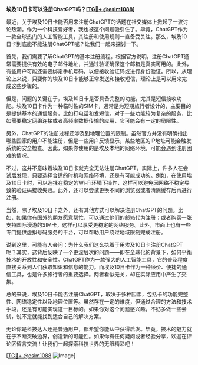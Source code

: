 **埃及10日卡可以注册ChatGPT吗？[[TG💪+ @esim1088](https://t.me/s/esim1088)]**

最近，关于埃及10日卡能否用来注册ChatGPT的话题在社交媒体上掀起了一波讨论热潮。作为一个科技爱好者，我也被这个问题吸引住了。毕竟，ChatGPT作为一款全球热门的人工智能工具，其注册和使用规则一直备受关注。那么，埃及10日卡到底能不能注册ChatGPT呢？让我们一起来探讨一下。

首先，我们需要了解ChatGPT的基本注册流程。根据官方说明，注册ChatGPT通常需要提供有效的电子邮件地址，并通过验证确保这个邮箱是真实可用的。此外，有些用户可能还需要绑定手机号码，以便接收验证码或进行身份验证。所以，从理论上来说，只要你的埃及10日卡能够正常发送和接收短信，理论上是可以用来完成这些步骤的。

但是，问题的关键在于，埃及10日卡是否具备完整的功能，尤其是短信接收功能。埃及10日卡作为一种临时性的SIM卡，通常是为短期旅行者设计的，主要目的是提供基本的通信服务，比如打电话和发短信。对于一些功能较为复杂的服务，比如需要稳定网络连接或者高频率数据传输的应用，它可能会有一定的局限性。

另外，ChatGPT的注册过程还涉及到地理位置的限制。虽然官方并没有明确指出哪些国家的用户不能注册，但是一些用户反馈显示，某些地区的IP地址可能会触发系统的安全检查。因此，如果你使用的是埃及本地的网络环境，可能会遇到注册困难的情况。

不过，这并不意味着埃及10日卡就完全无法注册ChatGPT。实际上，许多人在尝试后发现，只要选择合适的时机和网络环境，还是有可能成功的。例如，在使用埃及10日卡时，可以选择在稳定的Wi-Fi环境下操作，这样可以避免因网络不稳定导致的验证码接收失败。此外，还可以尝试更换不同的浏览器或者清除缓存后再进行注册。

当然，除了埃及10日卡之外，还有其他方式可以解决注册ChatGPT的问题。比如，如果你有国外的朋友愿意帮忙，可以通过他们的邮箱代为注册；或者购买一张支持国际漫游的SIM卡，这样可以享受更稳定的网络服务。此外，市面上也有一些专门提供虚拟号码服务的平台，可以帮助用户绕过地域限制完成注册。

说到这里，可能有人会问：为什么我们这么执着于用埃及10日卡注册ChatGPT呢？其实，这背后反映了一个更深层次的问题——即在全球化的背景下，如何平衡技术的开放性和安全性。ChatGPT作为一款强大的人工智能工具，它的普及程度直接关系到人们获取知识和信息的能力。而埃及10日卡作为一种廉价、便捷的通信工具，也是许多旅行者的重要选择。两者看似无关，却在实际应用中产生了交集。

总的来说，埃及10日卡能否注册ChatGPT，取决于多种因素，包括卡的功能完整性、网络稳定性以及地理位置等。虽然存在一定的难度，但通过合理的方法和技术手段，还是有可能实现这一目标的。如果你对这个问题感兴趣，不妨多做一些尝试，说不定就能找到适合自己的解决方案。

无论你是科技达人还是普通用户，都希望你能从中获得启发。毕竟，技术的魅力就在于不断突破边界，创造新的可能性。如果你有任何疑问或者经验分享，欢迎在评论区留言交流！让我们一起探索科技世界的无限精彩吧！

[[TG💪+ @esim1088](https://t.me/s/esim1088) ![Image](https://i.postimg.cc/4NQfJmqS/Snipaste-2025-05-13-00-14-12.png)]